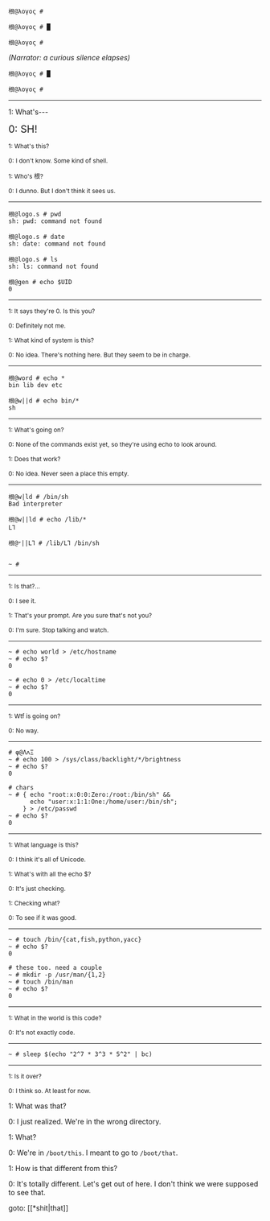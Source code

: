 
```
根@λογος # 
```

```
根@λoγος # █
```

```
根@λογος # 
```

_(Narrator: a curious silence elapses)_

```
根@λoγος # █
```

```
根@λογος # 
```

---

1: What's---

<span style="font-size: 15pt">0: SH!</span>

<span style="font-size: 9pt">1: What's this?</span>

<span style="font-size: 9pt">0: I don't know. Some kind of shell.</span>

<span style="font-size: 9pt">1: Who's 根?</span>

<span style="font-size: 9pt">0: I dunno. But I don't think it sees us.</span>

---

```
根@logo.s # pwd
sh: pwd: command not found
```

```
根@logo.s # date
sh: date: command not found
```

```
根@logo.s # ls
sh: ls: command not found
```

```
根@gen # echo $UID
0
```

---

<span style="font-size: 9pt">1: It says they're 0. Is this you?</span>

<span style="font-size: 9pt">0: Definitely not me.</span>

<span style="font-size: 9pt">1: What kind of system is this?</span>

<span style="font-size: 9pt">0: No idea. There's nothing here. But they seem to be in charge.</span>

---

```
根@word # echo *
bin lib dev etc
```

```
根@w||d # echo bin/*
sh
```

---

<span style="font-size: 9pt">1: What's going on?</span>

<span style="font-size: 9pt">0: None of the commands exist yet, so they're using echo to look around.</span>

<span style="font-size: 9pt">1: Does that work?</span>

<span style="font-size: 9pt">0: No idea. Never seen a place this empty.</span>

---

```
根@w|ld # /bin/sh
Bad interpreter
```

```
根@w||ld # echo /lib/*
LꞀ
```

```
根@𐤔||LꞀ # /lib/LꞀ /bin/sh


~ #
```

---

<span style="font-size: 9pt">1: Is that?...</span>

<span style="font-size: 9pt">0: I see it.</span>

<span style="font-size: 9pt">1: That's your prompt. Are you sure that's not you?</span>

<span style="font-size: 9pt">0: I'm sure. Stop talking and watch.</span>

---

```
~ # echo world > /etc/hostname
~ # echo $?
0

~ # echo 0 > /etc/localtime
~ # echo $?
0
```

---

<span style="font-size: 9pt">1: Wtf is going on?</span>

<span style="font-size: 9pt">0: No way.</span>

---

```
# φ@ΛʌΞ
~ # echo 100 > /sys/class/backlight/*/brightness
~ # echo $?
0

# chars
~ # { echo "root:x:0:0:Zero:/root:/bin/sh" &&
	  echo "user:x:1:1:One:/home/user:/bin/sh";
    } > /etc/passwd
~ # echo $?
0
```

---

<span style="font-size: 9pt">1: What language is this?</span>

<span style="font-size: 9pt">0: I think it's all of Unicode.</span>

<span style="font-size: 9pt">1: What's with all the echo $?</span>

<span style="font-size: 9pt">0: It's just checking.</span>

<span style="font-size: 9pt">1: Checking what?</span>

<span style="font-size: 9pt">0: To see if it was good.</span>

---

```
~ # touch /bin/{cat,fish,python,yacc}
~ # echo $?
0

# these too. need a couple
~ # mkdir -p /usr/man/{1,2}
~ # touch /bin/man
~ # echo $?
0
```

---

<span style="font-size: 9pt">1: What in the world is this code?</span>

<span style="font-size: 9pt">0: It's not exactly code.</span>

---

```
~ # sleep $(echo "2^7 * 3^3 * 5^2" | bc)
```

---

<span style="font-size: 9pt">1: Is it over?</span>

<span style="font-size: 9pt">0: I think so. At least for now.</span>

1: What was that?

0: I just realized. We're in the wrong directory.

1: What?

0: We're in `/boot/this`. I meant to go to `/boot/that`.

1: How is that different from this?

0: It's totally different. Let's get out of here. I don't think we were supposed to see that.

goto: [[*shit|that]]